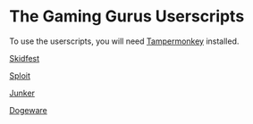 # The Gaming Gurus Userscripts

To use the userscripts, you will need [Tampermonkey](https://www.tampermonkey.net/) installed.

[Skidfest](https://y9x.github.io/userscripts/skidfest.user.js)

[Sploit](https://y9x.github.io/userscripts/sploit.user.js)

[Junker](https://y9x.github.io/userscripts/junker.user.js)

[Dogeware](https://y9x.github.io/userscripts/dogeware.user.js)
